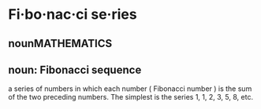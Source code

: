 Fi·bo·nac·ci se·ries
======================
## nounMATHEMATICS
## noun: Fibonacci sequence
a series of numbers in which each number ( Fibonacci number ) is the sum of the two preceding numbers. The simplest is the series 1, 1, 2, 3, 5, 8, etc.

